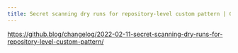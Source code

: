 ```yaml
---
title: Secret scanning dry runs for repository-level custom pattern | GitHub Changelog
---
```


https://github.blog/changelog/2022-02-11-secret-scanning-dry-runs-for-repository-level-custom-pattern/

